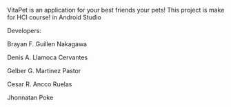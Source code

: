 VitaPet is an application for your best friends your pets! This project is make for HCI course! in Android Studio

Developers:

Brayan F. Guillen Nakagawa

Denis A. Llamoca Cervantes

Gelber G. Martinez Pastor

Cesar R. Ancco Ruelas

Jhonnatan Poke
